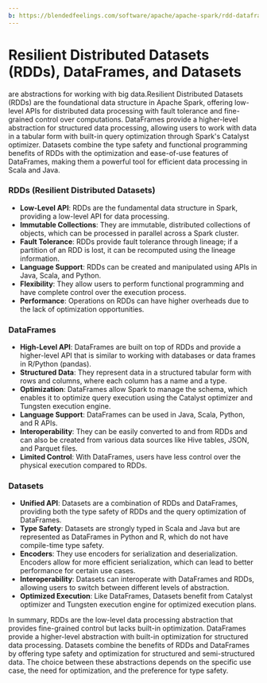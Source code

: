 ```yaml
---
b: https://blendedfeelings.com/software/apache/apache-spark/rdd-dataframes-datasets.md
---
```


# Resilient Distributed Datasets (RDDs), DataFrames, and Datasets
are abstractions for working with big data.Resilient Distributed Datasets (RDDs) are the foundational data structure in Apache Spark, offering low-level APIs for distributed data processing with fault tolerance and fine-grained control over computations. DataFrames provide a higher-level abstraction for structured data processing, allowing users to work with data in a tabular form with built-in query optimization through Spark's Catalyst optimizer. Datasets combine the type safety and functional programming benefits of RDDs with the optimization and ease-of-use features of DataFrames, making them a powerful tool for efficient data processing in Scala and Java.

### RDDs (Resilient Distributed Datasets)

- **Low-Level API**: RDDs are the fundamental data structure in Spark, providing a low-level API for data processing.
- **Immutable Collections**: They are immutable, distributed collections of objects, which can be processed in parallel across a Spark cluster.
- **Fault Tolerance**: RDDs provide fault tolerance through lineage; if a partition of an RDD is lost, it can be recomputed using the lineage information.
- **Language Support**: RDDs can be created and manipulated using APIs in Java, Scala, and Python.
- **Flexibility**: They allow users to perform functional programming and have complete control over the execution process.
- **Performance**: Operations on RDDs can have higher overheads due to the lack of optimization opportunities.

### DataFrames

- **High-Level API**: DataFrames are built on top of RDDs and provide a higher-level API that is similar to working with databases or data frames in R/Python (pandas).
- **Structured Data**: They represent data in a structured tabular form with rows and columns, where each column has a name and a type.
- **Optimization**: DataFrames allow Spark to manage the schema, which enables it to optimize query execution using the Catalyst optimizer and Tungsten execution engine.
- **Language Support**: DataFrames can be used in Java, Scala, Python, and R APIs.
- **Interoperability**: They can be easily converted to and from RDDs and can also be created from various data sources like Hive tables, JSON, and Parquet files.
- **Limited Control**: With DataFrames, users have less control over the physical execution compared to RDDs.

### Datasets

- **Unified API**: Datasets are a combination of RDDs and DataFrames, providing both the type safety of RDDs and the query optimization of DataFrames.
- **Type Safety**: Datasets are strongly typed in Scala and Java but are represented as DataFrames in Python and R, which do not have compile-time type safety.
- **Encoders**: They use encoders for serialization and deserialization. Encoders allow for more efficient serialization, which can lead to better performance for certain use cases.
- **Interoperability**: Datasets can interoperate with DataFrames and RDDs, allowing users to switch between different levels of abstraction.
- **Optimized Execution**: Like DataFrames, Datasets benefit from Catalyst optimizer and Tungsten execution engine for optimized execution plans.

In summary, RDDs are the low-level data processing abstraction that provides fine-grained control but lacks built-in optimization. DataFrames provide a higher-level abstraction with built-in optimization for structured data processing. Datasets combine the benefits of RDDs and DataFrames by offering type safety and optimization for structured and semi-structured data. The choice between these abstractions depends on the specific use case, the need for optimization, and the preference for type safety.